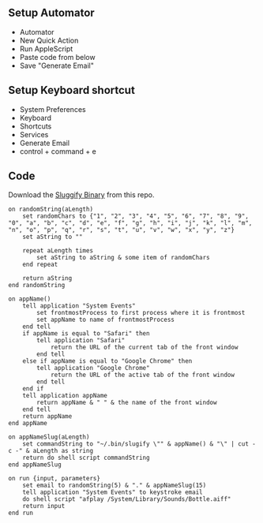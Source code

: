 ## Setup Automator

* Automator
* New Quick Action
* Run AppleScript
* Paste code from below
* Save "Generate Email"

## Setup Keyboard shortcut

* System Preferences
* Keyboard
* Shortcuts
* Services
* Generate Email
* control + command + e

## Code

Download the [Sluggify Binary](./bin/slugify) from this repo.

```applescript
on randomString(aLength)
	set randomChars to {"1", "2", "3", "4", "5", "6", "7", "8", "9", "0", "a", "b", "c", "d", "e", "f", "g", "h", "i", "j", "k", "l", "m", "n", "o", "p", "q", "r", "s", "t", "u", "v", "w", "x", "y", "z"}
	set aString to ""
	
	repeat aLength times
		set aString to aString & some item of randomChars
	end repeat
	
	return aString
end randomString

on appName()
	tell application "System Events"
		set frontmostProcess to first process where it is frontmost
		set appName to name of frontmostProcess
	end tell
	if appName is equal to "Safari" then
		tell application "Safari"
			return the URL of the current tab of the front window
		end tell
	else if appName is equal to "Google Chrome" then
		tell application "Google Chrome"
			return the URL of the active tab of the front window
		end tell
	end if
	tell application appName
		return appName & " " & the name of the front window
	end tell
	return appName
end appName

on appNameSlug(aLength)
	set commandString to "~/.bin/slugify \"" & appName() & "\" | cut -c -" & aLength as string
	return do shell script commandString
end appNameSlug

on run {input, parameters}
	set email to randomString(5) & "." & appNameSlug(15)
	tell application "System Events" to keystroke email
	do shell script "afplay /System/Library/Sounds/Bottle.aiff"
	return input
end run
```
